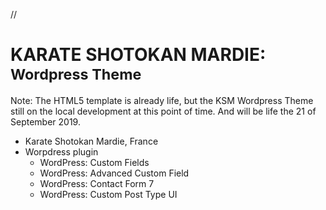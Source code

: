 // <h1>KARATE SHOTOKAN MARDIE: <small>Wordpress Theme</small></h1>

<p>Note: The HTML5 template is already life, but the KSM Wordpress Theme still on the local development at this point of time. And will be life the 21 of September 2019. </p>

<ul>
    <li><a href="http://karateshotokanmardie.com/" target="_blank"></a>Karate Shotokan Mardie, France</li>
    <li>Worpdress plugin
        <ul>
            <li>WordPress: Custom Fields</li>
            <li>WordPress: Advanced Custom Field</li>
            <li>WordPress: Contact Form 7</li>
            <li>WordPress: Custom Post Type UI</li>
        </ul>
    </li>
</ul>

